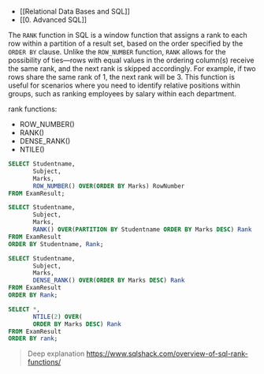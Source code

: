 - [[Relational Data Bases and SQL]]
- [[0. Advanced SQL]]

The `RANK` function in SQL is a window function that assigns a rank to each row within a partition of a result set, based on the order specified by the `ORDER BY` clause. Unlike the `ROW_NUMBER` function, `RANK` allows for the possibility of ties—rows with equal values in the ordering column(s) receive the same rank, and the next rank is skipped accordingly. For example, if two rows share the same rank of 1, the next rank will be 3. This function is useful for scenarios where you need to identify relative positions within groups, such as ranking employees by salary within each department.

rank functions:
- ROW_NUMBER()
- RANK()
- DENSE_RANK()
- NTILE()

```sql
SELECT Studentname, 
       Subject, 
       Marks, 
       ROW_NUMBER() OVER(ORDER BY Marks) RowNumber
FROM ExamResult;

SELECT Studentname, 
       Subject, 
       Marks, 
       RANK() OVER(PARTITION BY Studentname ORDER BY Marks DESC) Rank
FROM ExamResult
ORDER BY Studentname, Rank;

SELECT Studentname, 
       Subject, 
       Marks, 
       DENSE_RANK() OVER(ORDER BY Marks DESC) Rank
FROM ExamResult
ORDER BY Rank;

SELECT *, 
       NTILE(2) OVER(
       ORDER BY Marks DESC) Rank
FROM ExamResult
ORDER BY rank;
```

> Deep explanation https://www.sqlshack.com/overview-of-sql-rank-functions/